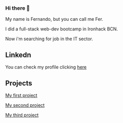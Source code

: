 ### Hi there 👋

My name is Fernando, but you can call me Fer.

I did a full-stack web-dev bootcamp in Ironhack BCN.

Now i'm searching for job in the IT sector.

## Linkedn

You can check my profile clicking [here](https://www.linkedin.com/in/fersanchezgarcia/)

## Projects

[My first project](https://xxdorkanxx.github.io/Space_Collissions/)

[My second project](https://irontinder-fer.herokuapp.com/)

[My third project](https://pbevents-fan.herokuapp.com/)
<!--
**xXDorkanXx/xXDorkanXx** is a ✨ _special_ ✨ repository because its `README.md` (this file) appears on your GitHub profile.

Here are some ideas to get you started:

- 🔭 I’m currently working on ...
- 🌱 I’m currently learning ...
- 👯 I’m looking to collaborate on ...
- 🤔 I’m looking for help with ...
- 💬 Ask me about ...
- 📫 How to reach me: ...
- 😄 Pronouns: ...
- ⚡ Fun fact: ...
-->
